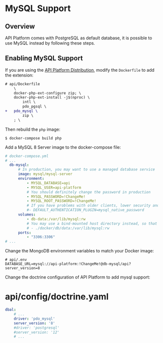 # MySQL Support

## Overview

API Platform comes with PostgreSQL as default database, it is possible to use MySQL instead by following these steps.

## Enabling MySQL Support
If you are using the [API Platform Distribution](../distribution/index.md), modify the `Dockerfile` to add the extension:

```diff
# api/Dockerfile
	\
	docker-php-ext-configure zip; \
	docker-php-ext-install -j$(nproc) \
		intl \
		pdo_pgsql \
+   pdo_mysql \
		zip \
	; \
```

Then rebuild the `php` image:

    $ docker-compose build php
    
Add a MySQL 8 Server image to the docker-compose file:

```yaml
# docker-compose.yml
# ...
  db-mysql:
      # In production, you may want to use a managed database service
      image: mysql/mysql-server
      environment:
          - MYSQL_DATABASE=api
          - MYSQL_USER=api-platform
          # You should definitely change the password in production
          - MYSQL_PASSWORD=!ChangeMe!
          - MYSQL_ROOT_PASSWORD=!ChangeMe!
          # If you have problems with older clients, lower security and go oldschool
          #- DEFAULT_AUTHENTICATION_PLUGIN=mysql_native_password
      volumes:
          - db-data:/var/lib/mysql:rw
          # You may use a bind-mounted host directory instead, so that it is harder to accidentally remove the volume and lose all your data!
          # - ./docker/db/data:/var/lib/mysql:rw
      ports:
          - "3306:3306"
# ...
```

Change the MongoDB environment variables to match your Docker image:

```
# api/.env
DATABASE_URL=mysql://api-platform:!ChangeMe!@db-mysql/api?server_version=8
```

Change the doctrine configuration of API Platform to add mysql support:

# api/config/doctrine.yaml
```yaml
dbal:
    # ...
    driver: 'pdo_mysql'
    server_version: '8'
    #driver: 'postgresql'
    #server_version: '12'
    # ...
 ```

 
